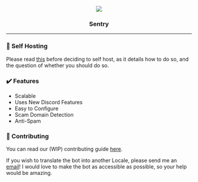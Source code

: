 <p align="center">
<img src="https://ss.penpow.dev/i/hvV2lF.png">
</p>


<h3 align="center"><b> Sentry </b></h3>

-------

### 💫 Self Hosting

Please read [this](https://github.com/PenPow/Sentry/wiki/Self-Hosting#why-should-you-self-host) before deciding to self host, as it details how to do so, and the question of whether you should do so.

### ✔️ Features

- Scalable
- Uses New Discord Features
- Easy to Configure
- Scam Domain Detection
- Anti-Spam

### 💾 Contributing

You can read our (WIP) contributing guide [here](https://github.com/PenPow/Sentry/blob/main/.github/CONTRIBUTING.md).

If you wish to translate the bot into another Locale, please send me an [email](mailto:josh@penpow.dev?subject=%5BTranslation%5D%20New%20Language%20Request)! I would love to make the bot as accessible as possible, so your help would be amazing.
